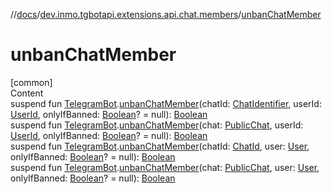 //[docs](../../index.md)/[dev.inmo.tgbotapi.extensions.api.chat.members](index.md)/[unbanChatMember](unban-chat-member.md)



# unbanChatMember  
[common]  
Content  
suspend fun [TelegramBot](../dev.inmo.tgbotapi.bot/index.md#%5Bdev.inmo.tgbotapi.bot%2FTelegramBot%2F%2F%2FPointingToDeclaration%2F%5D%2FClasslikes%2F625018081).[unbanChatMember](unban-chat-member.md)(chatId: [ChatIdentifier](../dev.inmo.tgbotapi.types/-chat-identifier/index.md), userId: [UserId](../dev.inmo.tgbotapi.types/index.md#%5Bdev.inmo.tgbotapi.types%2FUserId%2F%2F%2FPointingToDeclaration%2F%5D%2FClasslikes%2F625018081), onlyIfBanned: [Boolean](https://kotlinlang.org/api/latest/jvm/stdlib/kotlin/-boolean/index.html)? = null): [Boolean](https://kotlinlang.org/api/latest/jvm/stdlib/kotlin/-boolean/index.html)  
suspend fun [TelegramBot](../dev.inmo.tgbotapi.bot/index.md#%5Bdev.inmo.tgbotapi.bot%2FTelegramBot%2F%2F%2FPointingToDeclaration%2F%5D%2FClasslikes%2F625018081).[unbanChatMember](unban-chat-member.md)(chat: [PublicChat](../dev.inmo.tgbotapi.types.chat.abstracts/-public-chat/index.md), userId: [UserId](../dev.inmo.tgbotapi.types/index.md#%5Bdev.inmo.tgbotapi.types%2FUserId%2F%2F%2FPointingToDeclaration%2F%5D%2FClasslikes%2F625018081), onlyIfBanned: [Boolean](https://kotlinlang.org/api/latest/jvm/stdlib/kotlin/-boolean/index.html)? = null): [Boolean](https://kotlinlang.org/api/latest/jvm/stdlib/kotlin/-boolean/index.html)  
suspend fun [TelegramBot](../dev.inmo.tgbotapi.bot/index.md#%5Bdev.inmo.tgbotapi.bot%2FTelegramBot%2F%2F%2FPointingToDeclaration%2F%5D%2FClasslikes%2F625018081).[unbanChatMember](unban-chat-member.md)(chatId: [ChatId](../dev.inmo.tgbotapi.types/-chat-id/index.md), user: [User](../dev.inmo.tgbotapi.types/-user/index.md), onlyIfBanned: [Boolean](https://kotlinlang.org/api/latest/jvm/stdlib/kotlin/-boolean/index.html)? = null): [Boolean](https://kotlinlang.org/api/latest/jvm/stdlib/kotlin/-boolean/index.html)  
suspend fun [TelegramBot](../dev.inmo.tgbotapi.bot/index.md#%5Bdev.inmo.tgbotapi.bot%2FTelegramBot%2F%2F%2FPointingToDeclaration%2F%5D%2FClasslikes%2F625018081).[unbanChatMember](unban-chat-member.md)(chat: [PublicChat](../dev.inmo.tgbotapi.types.chat.abstracts/-public-chat/index.md), user: [User](../dev.inmo.tgbotapi.types/-user/index.md), onlyIfBanned: [Boolean](https://kotlinlang.org/api/latest/jvm/stdlib/kotlin/-boolean/index.html)? = null): [Boolean](https://kotlinlang.org/api/latest/jvm/stdlib/kotlin/-boolean/index.html)  




